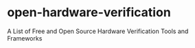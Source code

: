 # open-hardware-verification
A List of Free and Open Source Hardware Verification Tools and Frameworks
